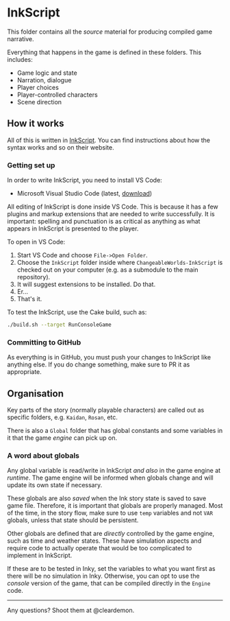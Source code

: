 # InkScript

This folder contains all the _source_ material for producing compiled game narrative. 

Everything that happens in the game is defined in these folders. This includes:

* Game logic and state
* Narration, dialogue
* Player choices
* Player-controlled characters
* Scene direction

## How it works

All of this is written in [InkScript](https://inklestudios.com/ink). You can find instructions about how the syntax works and so on their website.

### Getting set up

In order to write InkScript, you need to install VS Code:

* Microsoft Visual Studio Code (latest, [download](https://code.visualstudio.com))

All editing of InkScript is done inside VS Code. This is because it has a few plugins and markup extensions that are needed to write successfully. It is important: spelling and punctuation is as critical as anything as what appears in InkScript is presented to the player.

To open in VS Code:

1. Start VS Code and choose `File->Open Folder`.
2. Choose the `InkScript` folder inside where `ChangeableWorlds-InkScript` is checked out on your computer (e.g. as a submodule to the main repository).
3. It will suggest extensions to be installed. Do that.
4. Er...
5. That's it.

To test the InkScript, use the Cake build, such as:

```bash
./build.sh --target RunConsoleGame
```

### Committing to GitHub

As everything is in GitHub, you must push your changes to InkScript like anything else. If you do change something, make sure to PR it as appropriate.

## Organisation

Key parts of the story (normally playable characters) are called out as specific folders, e.g. `Kaidan`, `Rosan`, etc.

There is also a `Global` folder that has global constants and some variables in it that the game _engine_ can pick up on.

### A word about globals

Any global variable is read/write in InkScript _and also_ in the game engine at _runtime_. The game engine will be informed when globals change and will update its own state if necessary.

These globals are also _saved_ when the Ink story state is saved to save game file. Therefore, it is important that globals are properly managed. Most of the time, in the story flow, make sure to use `temp` variables and not `VAR` globals, unless that state should be persistent.

Other globals are defined that are _directly_ controlled by the game engine, such as time and weather states. These have simulation aspects and require code to actually operate that would be too complicated to implement in InkScript. 

If these are to be tested in Inky, set the variables to what you want first as there will be no simulation in Inky. Otherwise, you can opt to use the _console_ version of the game, that can be compiled directly in the `Engine` code.

-----

Any questions? Shoot them at @cleardemon.

